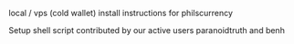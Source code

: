 local / vps (cold wallet) install instructions for philscurrency

Setup shell script contributed by our active users paranoidtruth and benh
